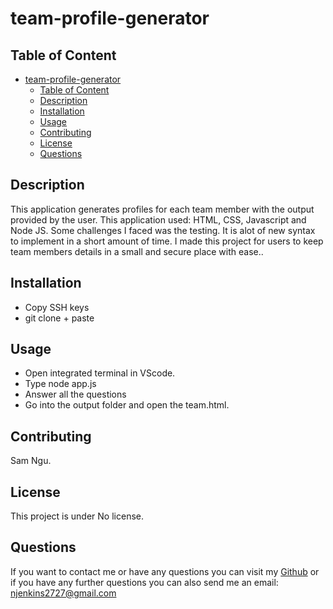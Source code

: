 # team-profile-generator



## Table of Content 
- [team-profile-generator](#team-profile-generator)
  - [Table of Content](#table-of-content)
  - [Description](#description)
  - [Installation](#installation)
  - [Usage](#usage)
  - [Contributing](#contributing)
  - [License](#license)
  - [Questions](#questions)

## Description
This application generates profiles for each team member with the output provided by the user. This application used: HTML, CSS, Javascript and Node JS. Some challenges I faced was the testing. It is alot of new syntax to implement in a short amount of time. I made this project for users to keep team members details in a small and secure place with ease..

## Installation
- Copy SSH keys 
- git clone + paste 

## Usage
- Open integrated terminal in VScode. 
- Type node app.js
- Answer all the questions 
- Go into the output folder and open the team.html.

## Contributing
Sam Ngu.

## License 
This project is under No license.

## Questions
If you want to contact me or have any questions you can visit my [Github](https://github.com/njenkins2727)
or if you have any further questions you can also send me an email: njenkins2727@gmail.com

